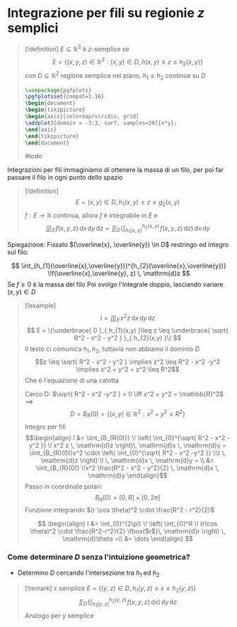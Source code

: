 # Integrazione per fili su regionie $z$ semplici

>[!definition]
>$E \subseteq \mathbb{R}^3$ è $z$-semplice se 
>$$ E = \{(x,y,z) \in \mathbb{R}^3: (x,y) \in D, h(x,y) \leq z \leq h_{2}(x,y)\} $$
>con $D \subseteq \mathbb{R}^2$ regione semplice nel piano, $h_{1} \leq h_{2}$ continue su $D$
>
>```tikz
>\usepackage{pgfplots}
>\pgfplotsset{compat=1.16}
>\begin{document}
>\begin{tikzpicture}
>\begin{axis}[colormap/viridis, grid]
>\addplot3[domain = -3:3, surf, samples=20]{x*y};
>\end{axis}
>\end{tikzpicture}
>\end{document}
>```
>#todo



Integrazioni per fili immaginiamo di ottenere la massa di un filo, per poi far passare il filo in ogni punto dello spazio


>[!definition]
$$ E = {(x,y) \in D, h_{1}(x,y) \leq z \leq g_{2}(x,y)} $$
$f : E \to \mathbb{R}$ continua, allora $f$ è integrabile in $E$ e
 $$ \iiint_{E} \! f(x,y,z)\, \mathrm{d}x \, \mathrm{d}y\, \mathrm{d}z = \iint_{D} \! \left( \int_{h_{1}(x,y)}^{h_{2}(x,y)} \! f(x,y,z)\, \mathrm{d}z \right) \, \mathrm{d}x \, \mathrm{d}y$$

Spiegazione:
Fissato $(\overline{x}, \overline{y}) \in D$ restringo ed integro sul filo:

$$ \int_{h_{1}(\overline{x},\overline{y})}^{h_{2}(\overline{x},\overline{y})} \!f(\overline{x},\overline{y}, z) \, \mathrm{d}z  $$
Se $f \geq 0$ è la massa del filo
Poi svolgo l'integrale doppio, lasciando variare $(x,y) \in D$

>[!example]
>$$ I = \iiint_{E} \! x^2z\, \mathrm{d}x \, \mathrm{d}y\, \mathrm{d}z $$
$$ E = \{\underbrace{ 0  }_{ h_{1}(x,y) }\leq z \leq \underbrace{ \sqrt{ R^2 - x^2 - y^2 } }_{ h_{2}(x,y) }\} $$
Il testo ci comunica $h_{1}, h_{2}$, tuttavia non abbiamo il dominio $D$
> $$z \leq \sqrt{ R^2 - x^2 - y^2 } \implies z^2 \leq R^2 - x^2 -y^2 \implies x^2 + y^2 + z^2 \leq R^2$$
> Che è l'equazione di una calotta
> 
>Cerco D: $\sqrt{ R^2 - x^2 -y^2 } = 0 \iff x^2 + y^2 = \mathbb{R}^2$
>$\implies$
> $$ D = B_{R}(0) = \{(x,y) \in \mathbb{R}^2 : x^2 +y ^2 \leq R^2\} $$
> Integro per fili
> $$\begin{align}
 I &= \iint_{B_{R(0)}} \! \left( \int_{0}^{\sqrt{ R^2 - x^2 - y^2 }} \! x^2 z \, \mathrm{d}z  \right)\, \mathrm{d}x \, \mathrm{d}y  = \iint_{B_{R}(0)}x^2 \cdot \left( \int_{0}^{\sqrt{ R^2 - x^2 -y^2 }} \!z \, \mathrm{d}z   \right) \! \, \mathrm{d}x \, \mathrm{d}y = \\
&= \iint_{B_{R}(0)} \!x^2 \frac{R^2 - x^2 - y^2}{2} \, \mathrm{d}x \, \mathrm{d}y
\end{align}$$ 
>Passo in coordinate polari:
 >$$ B_{R}(0) = [0,R] \times [0, 2\pi] $$
 >Funzione integrando $(r \cos \theta)^2 \cdot \frac{R^2 - r^2}{2}$
 >
>$$ \begin{align}
I &=  \int_{0}^{2\pi} \! \left( \int_{0}^R \! (r\cos \theta)^2 \cdot \frac{R^2-r^2}{2} \fbox{$r$}\, \mathrm{d}r  \right) \, \mathrm{d}\theta 
=\\
&= \dots
\end{align} $$


### Come determinare $D$ senza l'intuizione geometrica?

- Determino $D$ cercando l'intersezione tra $h_{1}$ ed $h_{2}$

>[!remark]
>x semplice $E = \{(y,z) \in D, h_{1}(y,z) \leq x \leq h_{2}(y,z)\}$
>$$ \iint_{D} \! \left( \int_{h_{1}(y,z)}^{h_{2}(y,z)} \!f(x,y,z) \, \mathrm{d}x  \right)\, \mathrm{d}y \, \mathrm{d}z $$
>Analogo per y semplice

